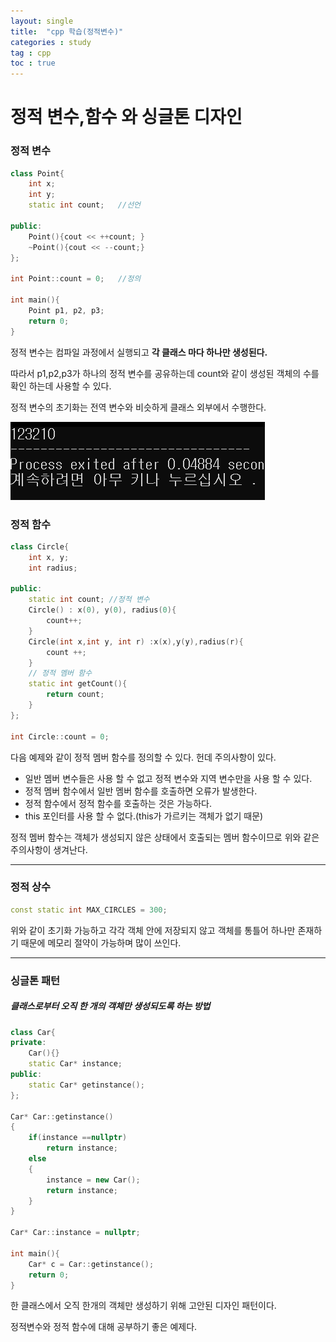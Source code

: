 ```yaml
---
layout: single
title:  "cpp 학습(정적변수)"
categories : study
tag : cpp
toc : true
---
```


# 정적 변수,함수 와 싱글톤 디자인

### 정적 변수

```c++
class Point{
	int x;
	int y;
	static int count;	//선언 
	
public:
	Point(){cout << ++count; }
	~Point(){cout << --count;}
};

int Point::count = 0;	//정의

int main(){
	Point p1, p2, p3;
	return 0;
} 
```

정적 변수는 컴파일 과정에서 실행되고 **각 클래스 마다 하나만 생성된다.**

따라서 p1,p2,p3가 하나의 정적 변수를 공유하는데 count와 같이 생성된 객체의 수를 확인 하는데 사용할 수 있다.

정적 변수의 초기화는 전역 변수와 비슷하게 클래스 외부에서 수행한다.


![image-20220710181950015](../images/2022-07-09-cpp(static)/image-20220710181950015.png)



### 정적 함수

```c++
class Circle{
	int x, y;
	int radius;
	
public:
	static int count; //정적 변수
	Circle() : x(0), y(0), radius(0){
		count++;
	}
	Circle(int x,int y, int r) :x(x),y(y),radius(r){
		count ++;
	}
	// 정적 멤버 함수
	static int getCount(){
		return count;
	} 
};

int Circle::count = 0;
```

다음 예제와 같이 정적 멤버 함수를 정의할 수 있다. 헌데 주의사항이 있다.

- 일반 멤버 변수들은 사용 할 수 없고 정적 변수와 지역 변수만을 사용 할 수 있다.
- 정적 멤버 함수에서 일반 멤버 함수를 호출하면 오류가 발생한다.
- 정적 함수에서 정적 함수를 호출하는 것은 가능하다.
- this 포인터를 사용 할 수 없다.(this가 가르키는 객체가 없기 때문)

정적 멤버 함수는 객체가 생성되지 않은 상태에서 호출되는 멤버 함수이므로 위와 같은 주의사항이 생겨난다.

------------

### 정적 상수

```c++
const static int MAX_CIRCLES = 300;
```

위와 같이 초기화 가능하고 각각 객체 안에 저장되지 않고 객체를 통틀어 하나만 존재하기 때문에 메모리 절약이 가능하며 많이 쓰인다.

---

### 싱글톤 패턴

##### 클래스로부터 오직 한 개의 객체만 생성되도록 하는 방법

```c++
class Car{
private:
	Car(){}
	static Car* instance;
public:
	static Car* getinstance();
};

Car* Car::getinstance()
{
	if(instance ==nullptr)
		return instance;
	else
	{
		instance = new Car();
		return instance;
	}
}

Car* Car::instance = nullptr;

int main(){
	Car* c = Car::getinstance();
    return 0;
} 
```

한 클래스에서 오직 한개의 객체만 생성하기 위해 고안된 디자인 패턴이다.

정적변수와 정적 함수에 대해 공부하기 좋은 예제다.



